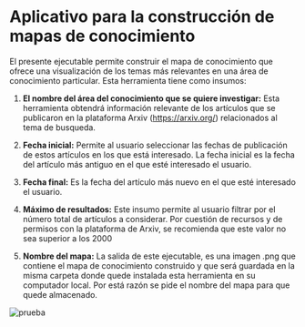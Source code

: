 # Aplicativo para la construcción de mapas de conocimiento

El presente ejecutable permite construir el mapa de conocimiento que ofrece una visualización de los temas más relevantes en una área de conocimiento particular. Esta herramienta tiene como insumos:

1. **El nombre del área del conocimiento que se quiere investigar:** Esta herramienta obtendrá información relevante de los artículos que se publicaron en la plataforma Arxiv (https://arxiv.org/) relacionados al tema de busqueda.
   
2. **Fecha inicial:** Permite al usuario seleccionar las fechas de publicación de estos artículos en los que está interesado. La fecha inicial es la fecha del artículo más antiguo en el que esté interesado el usuario.

3. **Fecha final:** Es la fecha del artículo más nuevo en el que esté interesado el usuario.

4. **Máximo de resultados:** Este insumo permite al usuario filtrar por el número total de artículos a considerar. Por cuestión de recursos y de permisos con la plataforma de Arxiv, se recomienda que este valor no sea superior a los 2000

5. **Nombre del mapa:** La salida de este ejecutable, es una imagen .png que contiene el mapa de conocimiento construido y que será guardada en la misma carpeta donde quede instalada esta herramienta en su computador local. Por está razón se pide el nombre del mapa para que quede almacenado.

   
![prueba](https://github.com/user-attachments/assets/080d1a97-4fed-495b-a6d5-0f241257f123)

